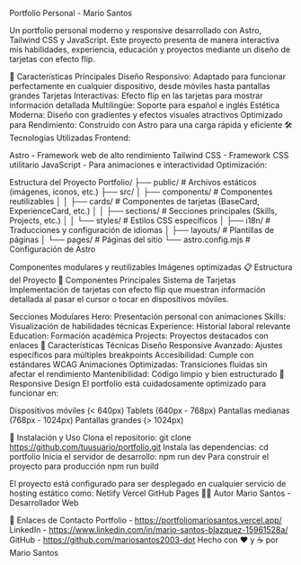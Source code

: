 Portfolio Personal - Mario Santos

Un portfolio personal moderno y responsive desarrollado con Astro, Tailwind CSS y JavaScript. Este proyecto presenta de manera interactiva mis habilidades, experiencia, educación y proyectos mediante un diseño de tarjetas con efecto flip.



🚀 Características Principales
Diseño Responsivo: Adaptado para funcionar perfectamente en cualquier dispositivo, desde móviles hasta pantallas grandes
Tarjetas Interactivas: Efecto flip en las tarjetas para mostrar información detallada
Multilingüe: Soporte para español e inglés
Estética Moderna: Diseño con gradientes y efectos visuales atractivos
Optimizado para Rendimiento: Construido con Astro para una carga rápida y eficiente
🛠️ Tecnologías Utilizadas
Frontend:

Astro - Framework web de alto rendimiento
Tailwind CSS - Framework CSS utilitario
JavaScript - Para animaciones e interactividad
Optimización:


Estructura del Proyecto
Portfolio/
├── public/            # Archivos estáticos (imágenes, iconos, etc.)
├── src/
│   ├── components/    # Componentes reutilizables
│   │   ├── cards/     # Componentes de tarjetas (BaseCard, ExperienceCard, etc.)
│   │   ├── sections/  # Secciones principales (Skills, Projects, etc.)
│   │   └── styles/    # Estilos CSS específicos
│   ├── i18n/          # Traducciones y configuración de idiomas
│   ├── layouts/       # Plantillas de páginas
│   └── pages/         # Páginas del sitio
└── astro.config.mjs   # Configuración de Astro


Componentes modulares y reutilizables
Imágenes optimizadas
📋 Estructura del Proyecto
🧩 Componentes Principales
Sistema de Tarjetas
Implementación de tarjetas con efecto flip que muestran información detallada al pasar el cursor o tocar en dispositivos móviles.

Secciones Modulares
Hero: Presentación personal con animaciones
Skills: Visualización de habilidades técnicas
Experience: Historial laboral relevante
Education: Formación académica
Projects: Proyectos destacados con enlaces
🔧 Características Técnicas
Diseño Responsive Avanzado: Ajustes específicos para múltiples breakpoints
Accesibilidad: Cumple con estándares WCAG
Animaciones Optimizadas: Transiciones fluidas sin afectar el rendimiento
Mantenibilidad: Código limpio y bien estructurado
📱 Responsive Design
El portfolio está cuidadosamente optimizado para funcionar en:

Dispositivos móviles (< 640px)
Tablets (640px - 768px)
Pantallas medianas (768px - 1024px)
Pantallas grandes (> 1024px)

🚀 Instalación y Uso
Clona el repositorio:
git clone https://github.com/tuusuario/portfolio.git
Instala las dependencias:
cd portfolio
Inicia el servidor de desarrollo:
npm run dev
Para construir el proyecto para producción
npm run build


El proyecto está configurado para ser desplegado en cualquier servicio de hosting estático como:
Netlify
Vercel
GitHub Pages
👨‍💻 Autor
Mario Santos - Desarrollador Web


🔗 Enlaces de Contacto
Portfolio - https://portfoliomariosantos.vercel.app/
LinkedIn - https://www.linkedin.com/in/mario-santos-blazquez-15961528a/
GitHub - https://github.com/mariosantos2003-dot
Hecho con ❤️ y ☕ por Mario Santos

